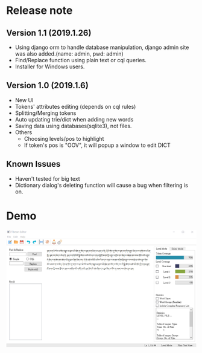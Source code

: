 # Release note

## Version 1.1 (2019.1.26)
- Using django orm to handle database manipulation, django admin site was also added.(name: admin, pwd: admin)
- Find/Replace function using plain text or cql queries.
- Installer for Windows users.

## Version 1.0 (2019.1.6)
- New UI
- Tokens' attributes editing (depends on cql rules)
- Splitting/Merging tokens
- Auto updating trie/dict when adding new words
- Saving data using databases(sqlite3), not files.
- Others
    - Choosing levels/pos to highlight
    - If token's pos is "OOV", it will popup a window to edit DICT

## Known Issues
- Haven't tested for big text
- Dictionary dialog's deleting function will cause a bug when filtering is on.

# Demo
![](tests/demo.gif)
